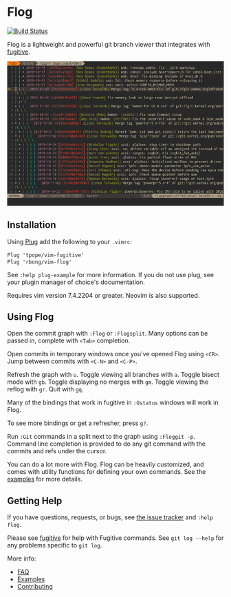 # Flog

[![Build Status](https://travis-ci.org/rbong/vim-flog.svg?branch=master)](https://travis-ci.org/rbong/vim-flog)

Flog is a lightweight and powerful git branch viewer that integrates with
[fugitive](https://github.com/tpope/vim-fugitive).

![flog in action](img/screen-graph.png)

## Installation

Using [Plug](https://github.com/junegunn/vim-plug) add the following to your `.vimrc`:

```vim
Plug 'tpope/vim-fugitive'
Plug 'rbong/vim-flog'
```

See `:help plug-example` for more information.
If you do not use plug, see your plugin manager of choice's documentation.

Requires vim version 7.4.2204 or greater.
Neovim is also supported.

## Using Flog

Open the commit graph with `:Flog` or `:Flogsplit`.
Many options can be passed in, complete with `<Tab>` completion.

Open commits in temporary windows once you've opened Flog using `<CR>`.
Jump between commits with `<C-N>` and `<C-P>`.

Refresh the graph with `u`.
Toggle viewing all branches with `a`.
Toggle bisect mode with `gb`.
Toggle displaying no merges with `gm`.
Toggle viewing the reflog with `gr`.
Quit with `gq`.

Many of the bindings that work in fugitive in `:Gstatus` windows will work in Flog.

To see more bindings or get a refresher, press `g?`.

Run `:Git` commands in a split next to the graph using `:Floggit -p`.
Command line completion is provided to do any git command with the commits and refs under the cursor.

You can do a lot more with Flog.
Flog can be heavily customized, and comes with utility functions for defining your own commands.
See the [examples](EXAMPLES.md) for more details.

## Getting Help

If you have questions, requests, or bugs, see
[the issue tracker](https://github.com/rbong/vim-flog/issues) and `:help flog`.

Please see [fugitive](https://github.com/tpope/vim-fugitive) for help with Fugitive commands.
See `git log --help` for any problems specific to `git log`.

More info:
- [FAQ](FAQ.md)
- [Examples](EXAMPLES.md)
- [Contributing](CONTRIBUTING.md)
